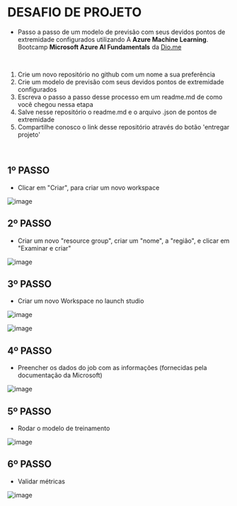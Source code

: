 # DESAFIO DE PROJETO

- Passo a passo de um modelo de previsão com seus devidos pontos de extremidade configurados utilizando A **Azure Machine Learning**. 
Bootcamp **Microsoft Azure AI Fundamentals** da [Dio.me](https://dio.me)

<br/>

1. Crie um novo repositório no github com um nome a sua preferência
2. Crie um modelo de previsão com seus devidos pontos de extremidade configurados
3. Escreva o passo a passo desse processo em um readme.md de como você chegou nessa etapa
4. Salve nesse repositório o readme.md e o arquivo .json de pontos de extremidade
5. Compartilhe conosco o link desse repositório através do botão 'entregar projeto'

<br/>

## 1º PASSO
- Clicar em "Criar", para criar um novo workspace

![image](https://github.com/giselle-ferreira/automl-microsoft-azure/assets/84051263/ee3f5e69-ca7e-481a-97c6-3e5b94239db7)


## 2º PASSO
- Criar um novo "resource group", criar um "nome", a "região", e clicar em "Examinar e criar"

![image](https://github.com/giselle-ferreira/automl-microsoft-azure/assets/84051263/baa93339-7a6d-4103-9472-8642ea15471f)




## 3º PASSO
- Criar um novo Workspace no launch studio

![image](https://github.com/giselle-ferreira/automl-microsoft-azure/assets/84051263/d0c313bc-288d-43ff-988e-a518deea160f)
  
![image](https://github.com/giselle-ferreira/automl-microsoft-azure/assets/84051263/70198982-b1cf-4e08-a81f-4bb4e2d7c469)

## 4º PASSO
- Preencher os dados do job com as informações (fornecidas pela documentação da Microsoft)


  
![image](https://github.com/giselle-ferreira/automl-microsoft-azure/assets/84051263/03857d50-4b3a-4ad2-abbb-a531f2968a7a)



## 5º PASSO
- Rodar o modelo de treinamento 
  

![image](https://github.com/giselle-ferreira/automl-microsoft-azure/assets/84051263/8a0edf91-aacf-4ddf-9db9-fcee526c5997)

## 6º PASSO
- Validar métricas

![image](https://github.com/giselle-ferreira/automl-microsoft-azure/assets/84051263/56d6b4e5-fdef-4851-ba1a-66353f5cfad1)